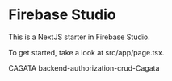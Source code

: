 # Firebase Studio

This is a NextJS starter in Firebase Studio.

To get started, take a look at src/app/page.tsx.

CAGATA
backend-authorization-crud-Cagata
